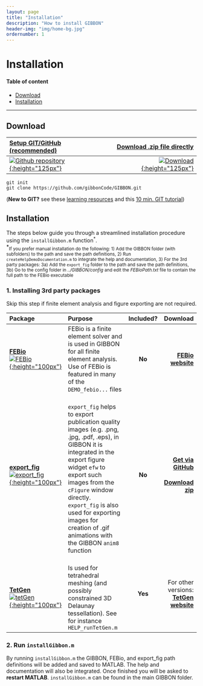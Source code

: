 ```yaml
---
layout: page
title: "Installation"
description: "How to install GIBBON"
header-img: "img/home-bg.jpg"
ordernumber: 1
---
```

# Installation

#### Table of content
* [Download](#Download)  
* [Installation](#Installation)

***

## Download <a name="Download"></a>

|[Setup GIT/GitHub (recommended)](https://github.com/gibbonCode/GIBBON)|[Download .zip file directly](https://github.com/gibbonCode/GIBBON/archive/master.zip)|
|:-|-:|
|[![Github repository](img/gibbon_github.png){:height="125px"}](https://github.com/gibbonCode/GIBBON)|[![Download](img/gibbonDownLoadBox.png){:height="125px"}](https://github.com/gibbonCode/GIBBON/archive/master.zip)|  

```
git init   
git clone https://github.com/gibbonCode/GIBBON.git   
```  
(__New to GIT?__ see these [learning resources](https://help.github.com/articles/git-and-github-learning-resources/) and this [10 min. GIT tutorial](https://try.github.io/levels/1/challenges/1))

## Installation <a name="Installation"></a>  
The steps below guide you through a streamlined installation procedure using the `installGibbon.m` function<sup>\*</sup>.   
\*<sub>If you prefer manual installation do the following: 1) Add the GIBBON folder (with subfolders) to the path and save the path definitions, 2) Run `createHelpDemoDocumentation.m` to integrate the help and documentation, 3) For the 3rd party packages: 3a) Add the `export_fig` folder to the path and save the path definitions, 3b) Go to the config folder in _../GIBBON/config_ and edit the _FEBioPath.txt_ file to contain the full path to the FEBio executable </sub>

### 1. Installing 3rd party packages
Skip this step if finite element analysis and figure exporting are not required.

| Package | Purpose | Included? | Download |
|:--|:--|:--:|--:|
|[__FEBio__](https://febio.org) <br/> [![FEBio](/img/logos/febioLogo.png){:height="100px"}](https://febio.org)|FEBio is a finite element solver and is used in GIBBON for all finite element analysis. Use of FEBio is featured in many of the `DEMO_febio...` files |__No__|[__FEBio website__](https://febio.org) |
|[__export_fig__](https://github.com/altmany/export_fig) <br/> [![export_fig](/img/logos/export_fig_logo.jpg){:height="100px"}](https://github.com/altmany/export_fig)| <br/> `export_fig` helps to export publication quality images (e.g. .png, .jpg, .pdf, .eps), in GIBBON it is integrated in the export figure widget `efw` to export such images from the `cFigure` window directly. `export_fig` is also used for exporting images for creation of .gif animations with the GIBBON `anim8` function |__No__|[__Get via GitHub__](https://github.com/altmany/export_fig) <br/> <br/> [__Download zip__](https://github.com/altmany/export_fig/archive/master.zip)|
|<br/> [__TetGen__]() <br/> [![tetGen](/img/logos/tetgenLogo.gif){:height="100px"}](https://wias-berlin.de/software/tetgen/)| <br/> Is used for tetrahedral meshing (and possibly constrained 3D Delaunay tessellation). See for instance `HELP_runTetGen.m`|__Yes__| For other versions: [__TetGen website__](https://wias-berlin.de/software/tetgen/)|

### 2. Run `installGibbon.m`
By running `installGibbon.m` the GIBBON, FEBio, and export_fig path definitions will be added and saved to MATLAB. The help and documentation will also be integrated. Once finished you will be asked to __restart MATLAB__. `installGibbon.m` can be found in the main GIBBON folder.
